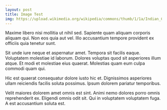 ```yaml
---
layout: post
title: Image Test
img: https://upload.wikimedia.org/wikipedia/commons/thumb/1/1a/Indian_Cat_pic.jpg/240px-Indian_Cat_pic.jpg
---
```

Maxime libero nisi mollitia ut nihil sed. Sapiente quam aliquam corporis aliquam qui. Non eos quia aut vel. Illo accusantium tempore provident ex officiis quia tenetur sunt.

Sit unde iure neque et aspernatur amet. Tempora sit facilis eaque. Voluptatem molestiae id laborum. Dolores voluptas quod sit asperiores illum atque. Et modi et molestiae eius quaerat. Molestias quam eum culpa commodi quam qui.

Hic est quaerat consequatur dolore iusto hic et. Dignissimos asperiores ullam reiciendis facilis soluta possimus. Ipsum dolorem pariatur temporibus.

Velit maiores dolorem amet omnis est sint. Animi nemo dolores porro omnis reprehenderit ex. Eligendi omnis odit sit. Qui in voluptatem voluptatem fuga. A est accusantium soluta est.
